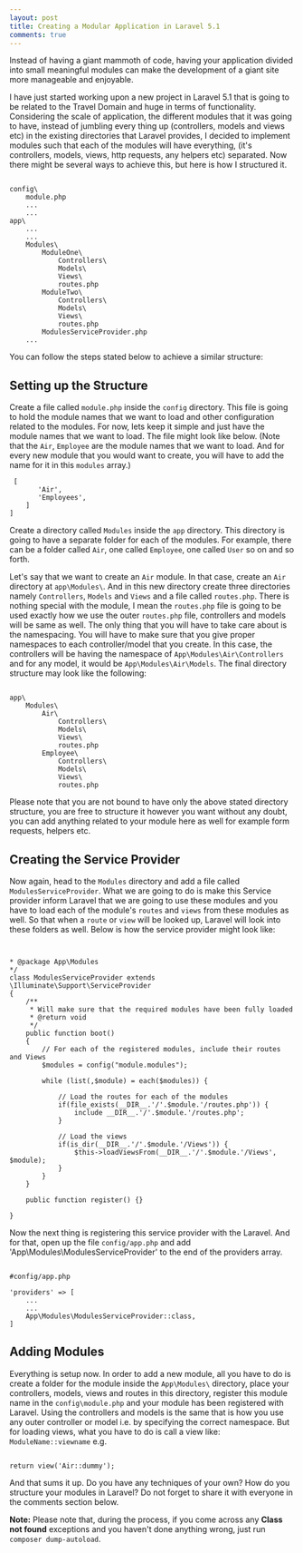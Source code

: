 ```yaml
---
layout: post
title: Creating a Modular Application in Laravel 5.1
comments: true
---
```


Instead of having a giant mammoth of code, having your application divided into small meaningful modules can make the development of a giant site more manageable and enjoyable. 

I have just started working upon a new project in Laravel 5.1 that is going to be related to the Travel Domain and huge in terms of functionality. Considering the scale of application, the different modules that it was going to have, instead of jumbling every thing up (controllers, models and views etc) in the existing directories that Laravel provides, I decided to implement modules such that each of the modules will have everything, (it's controllers, models, views, http requests, any helpers etc) separated. Now there might be several ways to achieve this, but here is how I structured it.

<pre><code class="php">
config\
    module.php
    ...
    ...
app\
    ...
    ...
    Modules\
        ModuleOne\
            Controllers\
            Models\
            Views\
            routes.php
        ModuleTwo\
            Controllers\
            Models\
            Views\
            routes.php
        ModulesServiceProvider.php
    ...
</code></pre>

You can follow the steps stated below to achieve a similar structure:

## Setting up the Structure

Create a file called `module.php` inside the `config` directory. This file is going to hold the module names that we want to load and other configuration related to the modules. For now, lets keep it simple and just have the module names that we want to load. The file might look like below. (Note that the `Air`, `Employee` are the module names that we want to load. And for every new module that you would want to create, you will have to add the name for it in this `modules` array.)

<pre><code class="php"><?php
# config/module.php

return  [
    'modules' => [
       'Air',
       'Employees',
    ]
]
</code></pre>

Create a directory called `Modules` inside the `app` directory. This directory is going to have a separate folder for each of the modules. For example, there can be a folder called `Air`, one called `Employee`, one called `User` so on and so forth.

Let's say that we want to create an `Air` module. In that case, create an `Air` directory at `app\Modules\`. And in this new directory create three directories namely `Controllers`, `Models` and `Views` and a file called `routes.php`. There is nothing special with the module, I mean the `routes.php` file is going to be used exactly how we use the outer `routes.php` file, controllers and models will be same as well. The only thing that you will have to take care about is the namespacing. You will have to make sure that you give proper namespaces to each controller/model that you create. In this case, the controllers will be having the namespace of `App\Modules\Air\Controllers` and for any model, it would be `App\Modules\Air\Models`. The final directory structure may look like the following:

<pre><code class="bash">
app\
    Modules\
        Air\
            Controllers\
            Models\
            Views\
            routes.php
        Employee\
            Controllers\
            Models\
            Views\
            routes.php
</code></pre>

Please note that you are not bound to have only the above stated directory structure, you are free to structure it however you want without any doubt, you can add anything related to your module here as well for example form requests, helpers etc.

## Creating the Service Provider

Now again, head to the `Modules` directory and add a file called `ModulesServiceProvider`. What we are going to do is make this Service provider inform Laravel that we are going to use these modules and you have to load each of the module's `routes` and `views` from these modules as well. So that when a `route` or `view` will be looked up, Laravel will look into these folders as well. Below is how the service provider might look like: 

<pre><code class="php">
<?php namespace App\Modules;
 
/**
* ServiceProvider
*
* The service provider for the modules. After being registered
* it will make sure that each of the modules are properly loaded
* i.e. with their routes, views etc.
*
* @author Kamran Ahmed <kamranahmed.se@gmail.com>
* @package App\Modules
*/
class ModulesServiceProvider extends \Illuminate\Support\ServiceProvider
{
    /**
     * Will make sure that the required modules have been fully loaded
     * @return void
     */
    public function boot()
    {
        // For each of the registered modules, include their routes and Views
        $modules = config("module.modules");

        while (list(,$module) = each($modules)) {

            // Load the routes for each of the modules
            if(file_exists(__DIR__.'/'.$module.'/routes.php')) {
                include __DIR__.'/'.$module.'/routes.php';
            }

            // Load the views
            if(is_dir(__DIR__.'/'.$module.'/Views')) {
                $this->loadViewsFrom(__DIR__.'/'.$module.'/Views', $module);
            }
        }
    }

    public function register() {}

}
</code></pre>

Now the next thing is registering this service provider with the Laravel. And for that, open up the file `config/app.php` and add 'App\Modules\ModulesServiceProvider' to the end of the providers array.

<pre><code class="php">
#config/app.php

'providers' => [
    ...
    ...
    App\Modules\ModulesServiceProvider::class,
]
</code></pre>

## Adding Modules

Everything is setup now. In order to add a new module, all you have to do is create a folder for the module inside the `App\Modules\` directory, place your controllers, models, views and routes in this directory, register this module name in the `config\module.php` and your module has been registered with Laravel. Using the controllers and models is the same that is how you use any outer controller or model i.e. by specifying the correct namespace. But for loading views, what you have to do is call a view like: `ModuleName::viewname` e.g.

<pre><code class="php">
return view('Air::dummy');
</code></pre>

And that sums it up. Do you have any techniques of your own? How do you structure your modules in Laravel? Do not forget to share it with everyone in the comments section below.

**Note:** Please note that, during the process, if you come across any **Class not found** exceptions and you haven't done anything wrong, just run `composer dump-autoload`.
